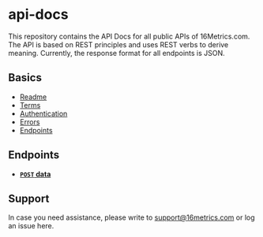 api-docs
========
This repository contains the API Docs for all public APIs of 16Metrics.com. The API is based on REST principles and uses REST verbs to derive meaning. Currently, the response format for all endpoints is JSON.   

Basics
------
* [Readme](https://github.com/16Metrics/api-docs/blob/master/README.md)
* [Terms](https://github.com/16Metrics/api-docs/blob/master/terms.md)
* [Authentication](https://github.com/16Metrics/api-docs/blob/master/authentication.md)
* [Errors](https://github.com/16Metrics/api-docs/blob/master/errors.md)
* [Endpoints](https://github.com/16Metrics/api-docs/blob/master/endpoints)

Endpoints
---------
- **[<code>POST</code> data](https://github.com/16Metrics/api-docs/blob/master/endpoints/data/POST.md)**

Support
-------
In case you need assistance, please write to support@16metrics.com or log an issue here.
